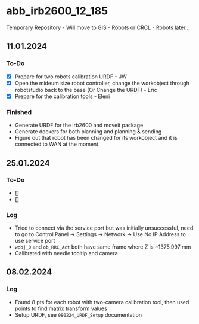# abb_irb2600_12_185
Temporary Repository - Will move to GIS - Robots or CRCL - Robots later...

## 11.01.2024
### To-Do
- [X] Prepare for two robots calibration URDF - JW
- [X] Open the mideum size robot controller, change the workobject through robotstudio back to the base (Or Change the URDF) - Eric
- [X] Prepare for the calibration tools - Eleni
### Finished
- Generate URDF for the irb2600 and moveit package
- Generate dockers for both planning and planning & sending
- Figure out that robot has been changed for its workobject and it is connected to WAN at the moment

## 25.01.2024
### To-Do
- [] 
- []
### Log
- Tried to connect via the service port but was initially unsuccessful, need to go to Control Panel -> Settings -> Network -> Use No IP Address to use service port
- `wobj_0` and `ob_RRC_Act` both have same frame where Z is ~1375.997 mm
- Calibrated with needle tooltip and camera

## 08.02.2024
### Log
- Found 8 pts for each robot with two-camera calibration tool, then used points to find matrix transform values
- Setup URDF, see `080224_URDF_Setup` documentation